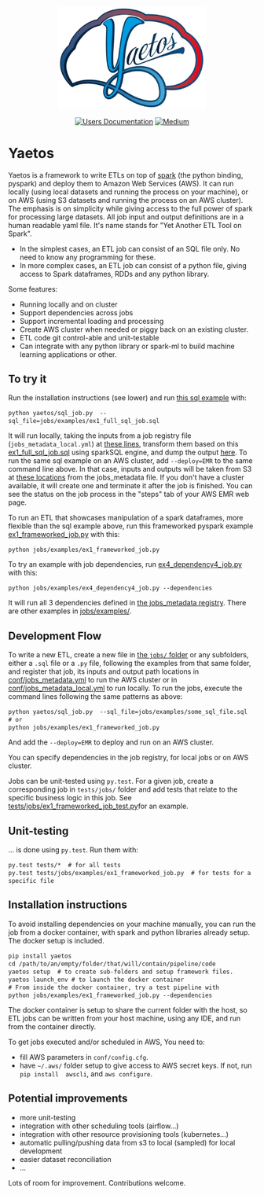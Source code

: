 <p align="center">
	<img src="./docs/images/logo_full.jpeg" alt="Yaetos Project" width="300" height="auto"/>
</p>

<div align="center">

[![Users Documentation](https://img.shields.io/badge/-Users_Docs-lightgreen?style=for-the-badge&logo=readthedocs)](https://yaetos.readthedocs.io/en/latest/)
[![Medium](https://img.shields.io/badge/_-Medium-yellowgreen?style=for-the-badge&logo=medium)](https://medium.com/@arthurprevot/yaetos-data-framework-description-ddc71caf6ce)

</div>

# Yaetos
Yaetos is a framework to write ETLs on top of [spark](http://spark.apache.org/) (the python binding, pyspark) and deploy them to Amazon Web Services (AWS). It can run locally (using local datasets and running the process on your machine), or on AWS (using S3 datasets and running the process on an AWS cluster). The emphasis is on simplicity while giving access to the full power of spark for processing large datasets. All job input and output definitions are in a human readable yaml file. It's name stands for "Yet Another ETL Tool on Spark".
 - In the simplest cases, an ETL job can consist of an SQL file only. No need to know any programming for these.
 - In more complex cases, an ETL job can consist of a python file, giving access to Spark dataframes, RDDs and any python library.

Some features:
 * Running locally and on cluster
 * Support dependencies across jobs
 * Support incremental loading and processing
 * Create AWS cluster when needed or piggy back on an existing cluster.
 * ETL code git control-able and unit-testable
 * Can integrate with any python library or spark-ml to build machine learning applications or other.

## To try it

Run the installation instructions (see lower) and run [this sql example](jobs/examples/ex1_full_sql_job.sql) with:

    python yaetos/sql_job.py  --sql_file=jobs/examples/ex1_full_sql_job.sql

It will run locally, taking the inputs from a job registry file (`jobs_metadata_local.yml`) at [these lines](conf/jobs_metadata_local.yml#L1-L4), transform them based on this [ex1_full_sql_job.sql](jobs/examples/ex1_full_sql_job.sql) using sparkSQL engine, and dump the output [here](conf/jobs_metadata_local.yml#L5). To run the same sql example on an AWS cluster, add `--deploy=EMR` to the same command line above. In that case, inputs and outputs will be taken from S3 at [these locations](conf/jobs_metadata.yml#L1-L5) from the jobs_metadata file. If you don't have a cluster available, it will create one and terminate it after the job is finished. You can see the status on the job process in the "steps" tab of your AWS EMR web page.

To run an ETL that showcases manipulation of a spark dataframes, more flexible than the sql example above, run this frameworked pyspark example [ex1_frameworked_job.py](jobs/examples/ex1_frameworked_job.py) with this:

    python jobs/examples/ex1_frameworked_job.py

To try an example with job dependencies, run [ex4_dependency4_job.py](jobs/examples/ex4_dependency4_job.py) with this:

    python jobs/examples/ex4_dependency4_job.py --dependencies

It will run all 3 dependencies defined in [the jobs_metadata registry](conf/jobs_metadata_local.yml#L34-L55). There are other examples in [jobs/examples/](jobs/examples/).

## Development Flow

To write a new ETL, create a new file in [ the `jobs/` folder](jobs/) or any subfolders, either a `.sql` file or a `.py` file, following the examples from that same folder, and register that job, its inputs and output path locations in [conf/jobs_metadata.yml](conf/jobs_metadata.yml) to run the AWS cluster or in [conf/jobs_metadata_local.yml](conf/jobs_metadata_local.yml) to run locally. To run the jobs, execute the command lines following the same patterns as above:

    python yaetos/sql_job.py  --sql_file=jobs/examples/some_sql_file.sql
    # or
    python jobs/examples/ex1_frameworked_job.py

And add the `--deploy=EMR` to deploy and run on an AWS cluster.

You can specify dependencies in the job registry, for local jobs or on AWS cluster.

Jobs can be unit-tested using `py.test`. For a given job, create a corresponding job in `tests/jobs/` folder and add tests that relate to the specific business logic in this job. See [tests/jobs/ex1_frameworked_job_test.py](tests/jobs/ex1_frameworked_job_test.py)for an example.

## Unit-testing
... is done using `py.test`. Run them with:

    py.test tests/*  # for all tests
    py.test tests/jobs/examples/ex1_frameworked_job.py  # for tests for a specific file

## Installation instructions

To avoid installing dependencies on your machine manually, you can run the job from a docker container, with spark and python libraries already setup. The docker setup is included.

    pip install yaetos
    cd /path/to/an/empty/folder/that/will/contain/pipeline/code
    yaetos setup  # to create sub-folders and setup framework files.
    yaetos launch_env # to launch the docker container
    # From inside the docker container, try a test pipeline with
    python jobs/examples/ex1_frameworked_job.py --dependencies

The docker container is setup to share the current folder with the host, so ETL jobs can be written from your host machine, using any IDE, and run from the container directly.

To get jobs executed and/or scheduled in AWS, You need to:
 * fill AWS parameters in `conf/config.cfg`.
 * have `~/.aws/` folder setup to give access to AWS secret keys. If not, run `pip install  awscli`, and `aws configure`.

## Potential improvements

 * more unit-testing
 * integration with other scheduling tools (airflow...)
 * integration with other resource provisioning tools (kubernetes...)
 * automatic pulling/pushing data from s3 to local (sampled) for local development
 * easier dataset reconciliation
 * ...

Lots of room for improvement. Contributions welcome.
